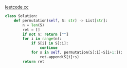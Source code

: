 [leetcode.cc](https://leetcode-cn.com/problems/permutation-ii-lcci/submissions/)
```python
class Solution:
    def permutation(self, S: str) -> List[str]:
        n = len(S)
        ret = []
        if not n: return [""]
        for i in range(n):
            if S[i] in S[:i]:
                continue 
            for s in self. permutation(S[:i]+S[i+1:]):
                ret.append(S[i]+s)
        return ret

```